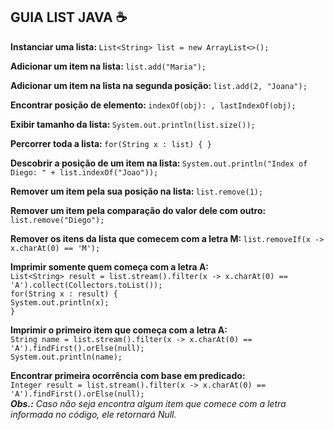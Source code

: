 <h2 align="left"> GUIA LIST JAVA ☕ </h2> 

<b>Instanciar uma lista: </b> `List<String> list = new ArrayList<>();` 

<b>Adicionar um item na lista: </b>
		`list.add("Maria");`

<b>Adicionar um item na lista na segunda posição: </b>	`list.add(2, "Joana");`

<b>Encontrar posição de elemento: </b> `indexOf(obj): , lastIndexOf(obj);`

<b>Exibir tamanho da lista: </b>	`System.out.println(list.size());`
		
<b>Percorrer toda a lista: </b> `for(String x : list) { }`
		
<b>Descobrir a posição de um item na lista: </b> `System.out.println("Index of Diego: " + list.indexOf("Joao")); `
		
<b>Remover um item pela sua posição na lista: </b> `list.remove(1);` 
		
<b>Remover um item pela comparação do valor dele com outro: </b> `list.remove("Diego");` 
		
<b>Remover os itens da lista que comecem com a letra M: </b>	`list.removeIf(x -> x.charAt(0) == 'M');`
		
<b>Imprimir somente quem começa com a letra A: </b> <br>	 `List<String> result = list.stream().filter(x -> x.charAt(0) == 'A').collect(Collectors.toList());` <br>
`for(String x : result) {` <br>
`System.out.println(x);`<br>
`}` </br>

<b>Imprimir o primeiro item que começa com a letra A: </b> <br>
`String name = list.stream().filter(x -> x.charAt(0) == 'A').findFirst().orElse(null);` <br>
`System.out.println(name);`

<b>Encontrar primeira ocorrência com base em predicado: </b> <br>
`Integer result = list.stream().filter(x -> x.charAt(0) == 'A').findFirst().orElse(null);`<br>
<b><i>Obs.:</b> Caso não seja encontra algum item que comece com a letra informada no código, ele retornará Null.</i>
